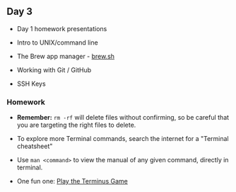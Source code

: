 ## Day 3

* Day 1 homework presentations

* Intro to UNIX/command line

* The Brew app manager - [brew.sh](https://brew.sh/)

* Working with Git / GitHub

* SSH Keys

### Homework

* **Remember:** `rm -rf` will delete files without confirming, so be careful that you are targeting the right files to delete.

* To explore more Terminal commands, search the internet for a "Terminal cheatsheet"

* Use `man <command>` to view the manual of any given command, directly in terminal.

* One fun one: [Play the Terminus Game](http://web.mit.edu/mprat/Public/web/Terminus/Web/main.html)
